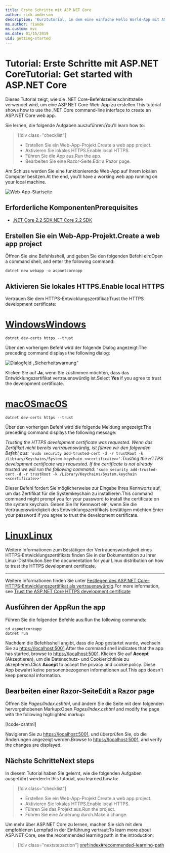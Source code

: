 ```yaml
---
title: Erste Schritte mit ASP.NET Core
author: rick-anderson
description: 'Kurztutorial, in dem eine einfache Hello World-App mit ASP.NET Core erstellt und ausgeführt wird.'
ms.author: riande
ms.custom: mvc
ms.date: 01/15/2019
uid: getting-started
---
```

# <a name="tutorial-get-started-with-aspnet-core"></a><span data-ttu-id="48f0c-103">Tutorial: Erste Schritte mit ASP.NET Core</span><span class="sxs-lookup"><span data-stu-id="48f0c-103">Tutorial: Get started with ASP.NET Core</span></span>

<span data-ttu-id="48f0c-104">Dieses Tutorial zeigt, wie die .NET Core-Befehlszeilenschnittstelle verwendet wird, um eine ASP.NET Core-Web-App zu erstellen.</span><span class="sxs-lookup"><span data-stu-id="48f0c-104">This tutorial shows how to use the .NET Core command-line interface to create an ASP.NET Core web app.</span></span>

<span data-ttu-id="48f0c-105">Sie lernen, die folgende Aufgaben auszuführen:</span><span class="sxs-lookup"><span data-stu-id="48f0c-105">You'll learn how to:</span></span>

> [!div class="checklist"]
> * <span data-ttu-id="48f0c-106">Erstellen Sie ein Web-App-Projekt.</span><span class="sxs-lookup"><span data-stu-id="48f0c-106">Create a web app project.</span></span>
> * <span data-ttu-id="48f0c-107">Aktivieren Sie lokales HTTPS.</span><span class="sxs-lookup"><span data-stu-id="48f0c-107">Enable local HTTPS.</span></span>
> * <span data-ttu-id="48f0c-108">Führen Sie die App aus.</span><span class="sxs-lookup"><span data-stu-id="48f0c-108">Run the app.</span></span>
> * <span data-ttu-id="48f0c-109">Bearbeiten Sie eine Razor-Seite.</span><span class="sxs-lookup"><span data-stu-id="48f0c-109">Edit a Razor page.</span></span>

<span data-ttu-id="48f0c-110">Am Schluss werden Sie eine funktionierende Web-App auf Ihrem lokalen Computer besitzen.</span><span class="sxs-lookup"><span data-stu-id="48f0c-110">At the end, you'll have a working web app running on your local machine.</span></span>

![Web-App-Startseite](_static/home-page.png)

## <a name="prerequisites"></a><span data-ttu-id="48f0c-112">Erforderliche Komponenten</span><span class="sxs-lookup"><span data-stu-id="48f0c-112">Prerequisites</span></span>

* [<span data-ttu-id="48f0c-113">.NET Core 2.2 SDK</span><span class="sxs-lookup"><span data-stu-id="48f0c-113">.NET Core 2.2 SDK</span></span>](https://www.microsoft.com/net/download/all)

## <a name="create-a-web-app-project"></a><span data-ttu-id="48f0c-114">Erstellen Sie ein Web-App-Projekt.</span><span class="sxs-lookup"><span data-stu-id="48f0c-114">Create a web app project</span></span>

<span data-ttu-id="48f0c-115">Öffnen Sie eine Befehlsshell, und geben Sie den folgenden Befehl ein:</span><span class="sxs-lookup"><span data-stu-id="48f0c-115">Open a command shell, and enter the following command:</span></span>

```console
dotnet new webapp -o aspnetcoreapp
```

## <a name="enable-local-https"></a><span data-ttu-id="48f0c-116">Aktivieren Sie lokales HTTPS.</span><span class="sxs-lookup"><span data-stu-id="48f0c-116">Enable local HTTPS</span></span>

<span data-ttu-id="48f0c-117">Vertrauen Sie dem HTTPS-Entwicklungszertifikat:</span><span class="sxs-lookup"><span data-stu-id="48f0c-117">Trust the HTTPS development certificate:</span></span>

# <a name="windowstabwindows"></a>[<span data-ttu-id="48f0c-118">Windows</span><span class="sxs-lookup"><span data-stu-id="48f0c-118">Windows</span></span>](#tab/windows)

```console
dotnet dev-certs https --trust
```

<span data-ttu-id="48f0c-119">Über den vorherigen Befehl wird der folgende Dialog angezeigt:</span><span class="sxs-lookup"><span data-stu-id="48f0c-119">The preceding command displays the following dialog:</span></span>

![Dialogfeld „Sicherheitswarnung“](~/getting-started/_static/cert.png)

<span data-ttu-id="48f0c-121">Klicken Sie auf **Ja**, wenn Sie zustimmen möchten, dass das Entwicklungszertifikat vertrauenswürdig ist.</span><span class="sxs-lookup"><span data-stu-id="48f0c-121">Select **Yes** if you agree to trust the development certificate.</span></span>

# <a name="macostabmacos"></a>[<span data-ttu-id="48f0c-122">macOS</span><span class="sxs-lookup"><span data-stu-id="48f0c-122">macOS</span></span>](#tab/macos)

```console
dotnet dev-certs https --trust
```

<span data-ttu-id="48f0c-123">Über den vorherigen Befehl wird die folgende Meldung angezeigt:</span><span class="sxs-lookup"><span data-stu-id="48f0c-123">The preceding command displays the following message:</span></span>

<span data-ttu-id="48f0c-124">*Trusting the HTTPS development certificate was requested. Wenn das Zertifikat nicht bereits vertrauenswürdig, ist führen wir den folgenden Befehl aus:*  `'sudo security add-trusted-cert -d -r trustRoot -k /Library/Keychains/System.keychain <<certificate>>'`.</span><span class="sxs-lookup"><span data-stu-id="48f0c-124">*Trusting the HTTPS development certificate was requested. If the certificate is not already trusted we will run the following command:* `'sudo security add-trusted-cert -d -r trustRoot -k /Library/Keychains/System.keychain <<certificate>>'`</span></span>

<span data-ttu-id="48f0c-125">Dieser Befehl fordert Sie möglicherweise zur Eingabe Ihres Kennworts auf, um das Zertifikat für die Systemkeychain zu installieren.</span><span class="sxs-lookup"><span data-stu-id="48f0c-125">This command command might prompt you for your password to install the certificate on the system keychain.</span></span> <span data-ttu-id="48f0c-126">Geben Sie Ihr Kennwort ein, wenn Sie die Vertrauenswürdigkeit des Entwicklungszertifikats bestätigen möchten.</span><span class="sxs-lookup"><span data-stu-id="48f0c-126">Enter your password if you agree to trust the development certificate.</span></span>

# <a name="linuxtablinux"></a>[<span data-ttu-id="48f0c-127">Linux</span><span class="sxs-lookup"><span data-stu-id="48f0c-127">Linux</span></span>](#tab/linux)

<span data-ttu-id="48f0c-128">Weitere Informationen zum Bestätigen der Vertrauenswürdigkeit eines HTTPS-Entwicklungszertifikats finden Sie in der Dokumentation zu Ihrer Linux-Distribution.</span><span class="sxs-lookup"><span data-stu-id="48f0c-128">See the documentation for your Linux distribution on how to trust the HTTPS development certificate.</span></span>

---

<span data-ttu-id="48f0c-129">Weitere Informationen finden Sie unter [Festlegen des ASP.NET Core-HTTPS-Entwicklungszertifikat als vertrauenswürdig](xref:security/enforcing-ssl#trust-the-aspnet-core-https-development-certificate-on-windows-and-macos).</span><span class="sxs-lookup"><span data-stu-id="48f0c-129">For more information, see [Trust the ASP.NET Core HTTPS development certificate](xref:security/enforcing-ssl#trust-the-aspnet-core-https-development-certificate-on-windows-and-macos)</span></span>

## <a name="run-the-app"></a><span data-ttu-id="48f0c-130">Ausführen der App</span><span class="sxs-lookup"><span data-stu-id="48f0c-130">Run the app</span></span>

<span data-ttu-id="48f0c-131">Führen Sie die folgenden Befehle aus:</span><span class="sxs-lookup"><span data-stu-id="48f0c-131">Run the following commands:</span></span>

```console
cd aspnetcoreapp
dotnet run
```

<span data-ttu-id="48f0c-132">Nachdem die Befehlsshell angibt, dass die App gestartet wurde, wechseln Sie zu [https://localhost:5001](https://localhost:5001).</span><span class="sxs-lookup"><span data-stu-id="48f0c-132">After the command shell indicates that the app has started, browse to [https://localhost:5001](https://localhost:5001).</span></span> <span data-ttu-id="48f0c-133">Klicken Sie auf **Accept** (Akzeptieren), um die Datenschutz- und Cookierichtlinie zu akzeptieren.</span><span class="sxs-lookup"><span data-stu-id="48f0c-133">Click **Accept** to accept the privacy and cookie policy.</span></span> <span data-ttu-id="48f0c-134">Diese App bewahrt keine personenbezogenen Informationen auf.</span><span class="sxs-lookup"><span data-stu-id="48f0c-134">This app doesn't keep personal information.</span></span>

## <a name="edit-a-razor-page"></a><span data-ttu-id="48f0c-135">Bearbeiten einer Razor-Seite</span><span class="sxs-lookup"><span data-stu-id="48f0c-135">Edit a Razor page</span></span>

<span data-ttu-id="48f0c-136">Öffnen Sie *Pages/Index.cshtml*, und ändern Sie die Seite mit dem folgenden hervorgehobenen Markup:</span><span class="sxs-lookup"><span data-stu-id="48f0c-136">Open *Pages/Index.cshtml* and modify the page with the following highlighted markup:</span></span>

[!code-cshtml[](sample/index.cshtml?highlight=9)]

<span data-ttu-id="48f0c-137">Navigieren Sie zu [https://localhost:5001](https://localhost:5001), und überprüfen Sie, ob die Änderungen angezeigt werden.</span><span class="sxs-lookup"><span data-stu-id="48f0c-137">Browse to [https://localhost:5001](https://localhost:5001), and verify the changes are displayed.</span></span>

## <a name="next-steps"></a><span data-ttu-id="48f0c-138">Nächste Schritte</span><span class="sxs-lookup"><span data-stu-id="48f0c-138">Next steps</span></span>

<span data-ttu-id="48f0c-139">In diesem Tutorial haben Sie gelernt, wie die folgenden Aufgaben ausgeführt werden:</span><span class="sxs-lookup"><span data-stu-id="48f0c-139">In this tutorial, you learned how to:</span></span>

> [!div class="checklist"]
> * <span data-ttu-id="48f0c-140">Erstellen Sie ein Web-App-Projekt.</span><span class="sxs-lookup"><span data-stu-id="48f0c-140">Create a web app project.</span></span>
> * <span data-ttu-id="48f0c-141">Aktivieren Sie lokales HTTPS.</span><span class="sxs-lookup"><span data-stu-id="48f0c-141">Enable local HTTPS.</span></span>
> * <span data-ttu-id="48f0c-142">Führen Sie das Projekt aus.</span><span class="sxs-lookup"><span data-stu-id="48f0c-142">Run the project.</span></span>
> * <span data-ttu-id="48f0c-143">Führen Sie eine Änderung durch.</span><span class="sxs-lookup"><span data-stu-id="48f0c-143">Make a change.</span></span>

<span data-ttu-id="48f0c-144">Um mehr über ASP.NET Core zu lernen, machen Sie sich mit dem empfohlenen Lernpfad in der Einführung vertraut:</span><span class="sxs-lookup"><span data-stu-id="48f0c-144">To learn more about ASP.NET Core, see the recommended learning path in the introduction:</span></span>

> [!div class="nextstepaction"]
> <xref:index#recommended-learning-path>
